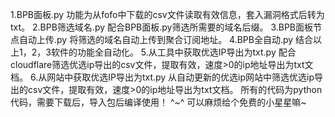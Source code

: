 1.BPB面板.py
功能为从fofo中下载的csv文件读取有效信息，套入漏洞格式后转为txt。
2.BPB筛选域名.py
配合BPB面板.py筛选所需要的域名后缀。
3.BPB面板节点自动上传.py
将筛选的域名自动上传到聚合订阅地址。
4.BPB全自动.py
结合以上1，2，3软件的功能全自动化。
5.从工具中获取优选IP导出为txt.py
配合cloudflare筛选优选ip导出的csv文件，提取有效，速度>0的ip地址导出为txt文档。
6.从网站中获取优选IP导出为txt.py
从自动更新的优选ip网站中筛选优选ip导出的csv文件，提取有效，速度>0的ip地址导出为txt文档。
所有的代码为python代码，需要下载后，导入包后编译使用！
^~^ 可以麻烦给个免费的小星星嘛~
